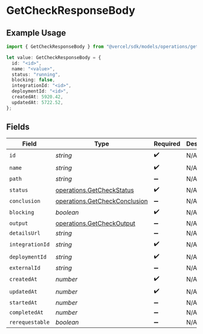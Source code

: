 # GetCheckResponseBody

## Example Usage

```typescript
import { GetCheckResponseBody } from "@vercel/sdk/models/operations/getcheck.js";

let value: GetCheckResponseBody = {
  id: "<id>",
  name: "<value>",
  status: "running",
  blocking: false,
  integrationId: "<id>",
  deploymentId: "<id>",
  createdAt: 5920.42,
  updatedAt: 5722.52,
};
```

## Fields

| Field                                                                          | Type                                                                           | Required                                                                       | Description                                                                    |
| ------------------------------------------------------------------------------ | ------------------------------------------------------------------------------ | ------------------------------------------------------------------------------ | ------------------------------------------------------------------------------ |
| `id`                                                                           | *string*                                                                       | :heavy_check_mark:                                                             | N/A                                                                            |
| `name`                                                                         | *string*                                                                       | :heavy_check_mark:                                                             | N/A                                                                            |
| `path`                                                                         | *string*                                                                       | :heavy_minus_sign:                                                             | N/A                                                                            |
| `status`                                                                       | [operations.GetCheckStatus](../../models/operations/getcheckstatus.md)         | :heavy_check_mark:                                                             | N/A                                                                            |
| `conclusion`                                                                   | [operations.GetCheckConclusion](../../models/operations/getcheckconclusion.md) | :heavy_minus_sign:                                                             | N/A                                                                            |
| `blocking`                                                                     | *boolean*                                                                      | :heavy_check_mark:                                                             | N/A                                                                            |
| `output`                                                                       | [operations.GetCheckOutput](../../models/operations/getcheckoutput.md)         | :heavy_minus_sign:                                                             | N/A                                                                            |
| `detailsUrl`                                                                   | *string*                                                                       | :heavy_minus_sign:                                                             | N/A                                                                            |
| `integrationId`                                                                | *string*                                                                       | :heavy_check_mark:                                                             | N/A                                                                            |
| `deploymentId`                                                                 | *string*                                                                       | :heavy_check_mark:                                                             | N/A                                                                            |
| `externalId`                                                                   | *string*                                                                       | :heavy_minus_sign:                                                             | N/A                                                                            |
| `createdAt`                                                                    | *number*                                                                       | :heavy_check_mark:                                                             | N/A                                                                            |
| `updatedAt`                                                                    | *number*                                                                       | :heavy_check_mark:                                                             | N/A                                                                            |
| `startedAt`                                                                    | *number*                                                                       | :heavy_minus_sign:                                                             | N/A                                                                            |
| `completedAt`                                                                  | *number*                                                                       | :heavy_minus_sign:                                                             | N/A                                                                            |
| `rerequestable`                                                                | *boolean*                                                                      | :heavy_minus_sign:                                                             | N/A                                                                            |